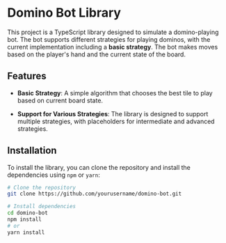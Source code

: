 # Domino Bot Library

This project is a TypeScript library designed to simulate a domino-playing bot. The bot supports different strategies for playing dominos, with the current implementation including a **basic strategy**. The bot makes moves based on the player's hand and the current state of the board.

## Features

- **Basic Strategy**: A simple algorithm that chooses the best tile to play based on current board state.

- **Support for Various Strategies**: The library is designed to support multiple strategies, with placeholders for intermediate and advanced strategies.

## Installation

To install the library, you can clone the repository and install the dependencies using `npm` or `yarn`:

```bash
# Clone the repository
git clone https://github.com/yourusername/domino-bot.git

# Install dependencies
cd domino-bot
npm install
# or
yarn install
```




